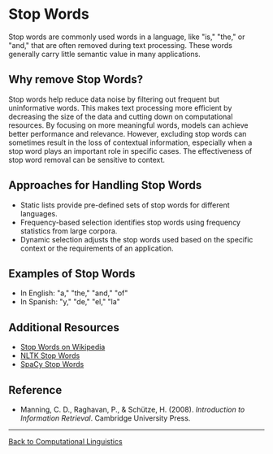 # Stop Words

Stop words are commonly used words in a language, like "is," "the," or "and," that are often removed during text processing. These words generally carry little semantic value in many applications.

## Why remove Stop Words?

Stop words help reduce data noise by filtering out frequent but uninformative words. This makes text processing more efficient by decreasing the size of the data and cutting down on computational resources. By focusing on more meaningful words, models can achieve better performance and relevance. However, excluding stop words can sometimes result in the loss of contextual information, especially when a stop word plays an important role in specific cases. The effectiveness of stop word removal can be sensitive to context.

## Approaches for Handling Stop Words

- Static lists provide pre-defined sets of stop words for different languages.
- Frequency-based selection identifies stop words using frequency statistics from large corpora.
- Dynamic selection adjusts the stop words used based on the specific context or the requirements of an application.

## Examples of Stop Words

- In English: "a," "the," "and," "of"
- In Spanish: "y," "de," "el," "la"

## Additional Resources

- [Stop Words on Wikipedia](https://en.wikipedia.org/wiki/Stop_word)
- [NLTK Stop Words](https://www.nltk.org/nltk_data/)
- [SpaCy Stop Words](https://spacy.io/usage/linguistic-features#stop-words)

## Reference

- Manning, C. D., Raghavan, P., & Schütze, H. (2008). *Introduction to Information Retrieval*. Cambridge University Press.

---

[Back to Computational Linguistics](../README.md)
